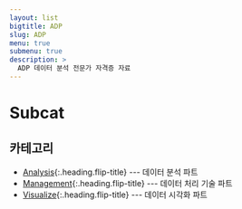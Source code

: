 ```yaml
---
layout: list 
bigtitle: ADP
slug: ADP
menu: true 
submenu: true 
description: > 
  ADP 데이터 분석 전문가 자격증 자료
--- 
```



# Subcat 

## 카테고리 

* [Analysis]{:.heading.flip-title} --- 데이터 분석 파트
* [Management]{:.heading.flip-title} --- 데이터 처리 기술 파트
* [Visualize]{:.heading.flip-title} --- 데이터 시각화 파트

[Analysis]: /analysis/ 
[Management]: /management/
[Visualize]: /visualize/